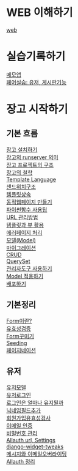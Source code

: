 # WEB 이해하기
[web](./WEB.md)
  
# 실습기록하기
[메모앱](./%EC%9E%A5%EA%B3%A0%EC%97%B0%EC%8A%B5/todo/)
<br>
[페어실습: 유저, 게시판기능](https://github.com/kleenex1/fourth_pair)

# 장고 시작하기
## 기본 흐름
[장고 설치하기](./installation.md) <br>
[장고의 runserver 의미](./runserver.md)<br>
[장고 프로젝트의 구조](./project_structure.md)<br>
[장고의 철학](./reusable_app.md)<br>
[Template Language](./Template_language.md)<br>
[샌드위치구조](./sandwitches.md)<br>
[템플릿상속](./template_inheritance.md)<br>
[동적웹페이지 만들기](./dynamic.md)<br>
[파이썬함수 사용팁](./python_function_tips.md)<br>
[URL 관리방법](./manage_url.md)<br>
[템플릿과 뷰 활용](./template_and_view.md)<br>
[에러페이지 처리](./error_pages.md)<br>
[모델(Model)](./model.md)<br>
[마이그레이션](./migration.md)<br>
[CRUD](./CRUD.md)<br>
[QuerySet](./queryset.md)<br>
[관리자도구 사용하기](./admin.md)<br>
[Model 적용하기](./applying_model.md)<br>
[배포하기](./publish.md)<br>

## 기본정리<br>
[Form이란?](./form.md)<br>
[유효성검증](./validators.md)<br>
[Form꾸미기](./form2.md)<br>
[Seeding](./seeding.md)<br>
[페이지네이션](./pagination.md)<br>

## 유저<br>
[유저모델](./User.md)<br>
[유저로그인](./User2.md)<br>
[로그인은 얼마나 유지될까](./login.md)<br>
[닉네임필드추가](./nickname.md)<br>
[회원가입유효성검사](./uservalidators.md)<br>
[이메일 인증](./email.md)<br>
[비밀번호 관리](./password.md)<br>
[Allauth url, Settings](./allauthsetting.md)<br>
[django-widget-tweaks](./widget-tweaks.md)<br>
[메시지와 이메일오버라이딩](./message_emailoverriding.md)<br>
[Allauth 정리](./allauth.md)<br>